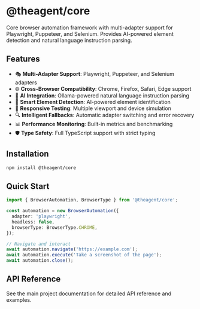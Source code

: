 # @theagent/core

Core browser automation framework with multi-adapter support for Playwright,
Puppeteer, and Selenium. Provides AI-powered element detection and natural
language instruction parsing.

## Features

- 🎭 **Multi-Adapter Support**: Playwright, Puppeteer, and Selenium adapters
- 🌐 **Cross-Browser Compatibility**: Chrome, Firefox, Safari, Edge support
- 🤖 **AI Integration**: Ollama-powered natural language instruction parsing
- 🎯 **Smart Element Detection**: AI-powered element identification
- 📱 **Responsive Testing**: Multiple viewport and device simulation
- 🔍 **Intelligent Fallbacks**: Automatic adapter switching and error recovery
- 📊 **Performance Monitoring**: Built-in metrics and benchmarking
- 🛡️ **Type Safety**: Full TypeScript support with strict typing

## Installation

```bash
npm install @theagent/core
```

## Quick Start

```typescript
import { BrowserAutomation, BrowserType } from '@theagent/core';

const automation = new BrowserAutomation({
  adapter: 'playwright',
  headless: false,
  browserType: BrowserType.CHROME,
});

// Navigate and interact
await automation.navigate('https://example.com');
await automation.execute('Take a screenshot of the page');
await automation.close();
```

## API Reference

See the main project documentation for detailed API reference and examples.
